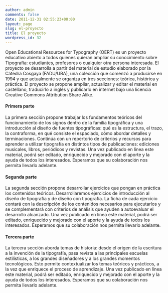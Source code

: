 ```yaml
---
author: admin
comments: false
date: 2011-12-31 02:55:23+00:00
layout: page
slug: el-proyecto
title: El proyecto
wordpress_id: 32
---
```


Open Educational Resources for Typography (OERT) es un proyecto educativo abierto a todos quienes quieran ampliar su conocimiento sobre Tipografía: estudiantes, profesores o cualquier otra persona interesada. El proyecto se desarrolla a partir del material de estudio elaborado por la Cátedra Cosgaya (FADU/UBA), una colección que comenzó a producirse en 1994 y que actualmente se organiza en tres secciones: teórica, histórica y práctica. El proyecto se propone ampliar, actualizar y editar el material en castellano, traducirlo a inglés y publicarlo en internet bajo una licencia Creative Commons Attribution Share Alike.




#### Primera parte




La primera sección propone trabajar los fundamentos teóricos del funcionamiento de los signos dentro de la familia tipográfica y una introducción al diseño de fuentes tipográficas: qué es la estructura, el trazo, la contraforma, en qué consiste el espaciado, cómo abordar detalles y terminaciones. Continúa con un repertorio de criterios y recursos para aprender a utilizar tipografía en distintos tipos de publicaciones: ediciones musicales, libros, periódicos y revistas. Una vez publicado en línea este material, podrá ser editado, enriquecido y mejorado con el aporte y la ayuda de todos los interesados. Esperamos que su colaboración nos permita llevarlo adelante.




#### Segunda parte




La segunda sección propone desarrollar ejercicios que pongan en práctica los contenidos teóricos. Desarrollaremos ejercicios de introducción al diseño de tipografía y de diseño con tipografía. La ficha de cada ejercicio contará con la descripción de los contenidos necesarios para ejecutarlos y se complementará con criterios de análisis que ayuden a autoevaluar el desarrollo alcanzado. Una vez publicado en línea este material, podrá ser editado, enriquecido y mejorado con el aporte y la ayuda de todos los interesados. Esperamos que su colaboración nos permita llevarlo adelante.




#### Tercera parte




La tercera sección aborda temas de historia: desde el origen de la escritura a la invención de la tipografía, pasa revista a las principales escuelas estilísticas, a los grandes diseñadores y a los grandes momentos tecnológicos. Esto permite contextualizar los temas teóricos y prácticos, a la vez que enriquece el proceso de aprendizaje. Una vez publicado en línea este material, podrá ser editado, enriquecido y mejorado con el aporte y la ayuda de todos los interesados. Esperamos que su colaboración nos permita llevarlo adelante.
